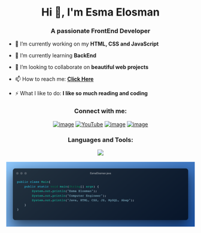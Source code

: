 <h1 align="center">Hi 👋, I'm Esma Elosman</h1>
<h3 align="center">A passionate FrontEnd Developer</h3>

- 🔭 I’m currently working on my **HTML, CSS and JavaScript**

- 🌱 I’m currently learning **BackEnd**

- 👯 I’m looking to collaborate on **beautiful web projects**

- 📫 How to reach me: **[Click Here](https://www.linkedin.com/in/esma-elosman/)**

- ⚡ What I like to do: **I like so much reading and coding**

<h3 align="center">Connect with me:</h3>
<div align="center">
  
[![image](https://img.shields.io/badge/Instagram-E4405F?style=for-the-badge&logo=instagram&logoColor=white)](https://www.instagram.com/asmaa.osman98/)
[![YouTube](https://img.shields.io/badge/YouTube-%23FF0000.svg?style=for-the-badge&logo=YouTube&logoColor=white)](https://www.youtube.com/channel/UCG1mYJ82iOrCxNBrMQrh96w)
[![image](https://img.shields.io/badge/Gmail-D14836?style=for-the-badge&logo=gmail&logoColor=white)](mailto:esma.osman9999@gmail.com)
[![image](https://img.shields.io/badge/LinkedIn-0077B5?style=for-the-badge&logo=linkedin&logoColor=white)](https://www.linkedin.com/in/esma-elosman/)
</div>

<h3 align="center">Languages and Tools:</h3>



<p align="center">
  <a href="https://skillicons.dev">
    <img src="https://skillicons.dev/icons?i=html,css,js,bootstrap,java,php,arduino,python,mysql,git,github" />
  </a>
</p>

<p align="center">
  <img  src="https://github.com/ESMA3260/ESMA3260/raw/main/EsmaElosman.java.png" />
</p>


<!--




<p align="center"> 
  <a href="https://www.java.com/" target="_blank"> 
    <img src="https://cdn.jsdelivr.net/gh/devicons/devicon/icons/java/java-original.svg" alt="java" width="40" height="40"/> 
  </a>

  <a href="https://www.arduino.com" target="_blank"> 
    <img src="https://raw.githubusercontent.com/devicons/devicon/master/icons/arduino/arduino-original.svg" alt="arduino" width="40" height="40"/> 
  </a>   
  <a href="https://www.arduino.com" target="_blank"> 
    <img src="https://raw.githubusercontent.com/devicons/devicon/master/icons/github/github-original.svg" alt="arduino" width="40" height="40"/> 
  </a>   
  <a href="https://www.arduino.com" target="_blank"> 
    <img src="https://raw.githubusercontent.com/devicons/devicon/master/icons/git/git-original.svg" alt="arduino" width="40" height="40"/> 
  </a> 
  <a href="https://www.arduino.com" target="_blank"> 
    <img src="https://raw.githubusercontent.com/devicons/devicon/master/icons/python/python-original.svg" alt="arduino" width="40" height="40"/> 
  </a> 
  <a href="https://www.arduino.com" target="_blank"> 
    <img src="https://raw.githubusercontent.com/devicons/devicon/master/icons/php/php-original.svg" alt="arduino" width="40" height="40"/> 
  </a> 
  <a href="https://www.arduino.com" target="_blank"> 
    <img src="https://raw.githubusercontent.com/devicons/devicon/master/icons/mysql/mysql-original.svg" alt="arduino" width="40" height="40"/> 
  </a> 
  <a href="https://www.arduino.com" target="_blank"> 
    <img src="icons/javascript.png" />
  </a>   
</p>


-->
